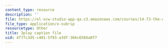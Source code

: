 ```yaml
---
content_type: resource
description: ''
file: https://ol-ocw-studio-app-qa.s3.amazonaws.com/courses/14-73-the-challenge-of-world-poverty-spring-2011/4f7fc3d5c4015f93a39f366c6566a0f7_qAS8Kh2pz9o.vtt
file_type: application/x-subrip
resourcetype: Other
title: 3play caption file
uid: 4f7fc3d5-c401-5f93-a39f-366c6566a0f7
---
```

